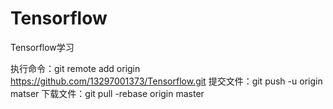 # Tensorflow
Tensorflow学习


执行命令：git remote add origin https://github.com/13297001373/Tensorflow.git
提交文件：git push -u origin matser
下载文件：git pull -rebase origin master

